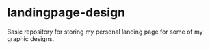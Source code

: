 # landingpage-design
Basic repository for storing my personal landing page for some of my graphic designs.
